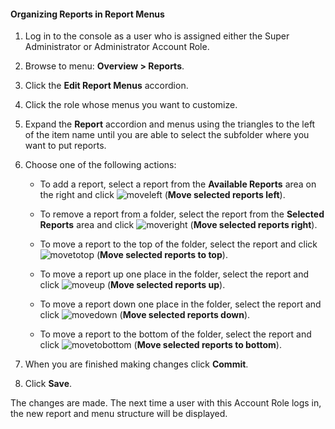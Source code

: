 #### Organizing Reports in Report Menus

1.  Log in to the console as a user who is assigned either the Super Administrator or Administrator Account Role.

2.  Browse to menu: **Overview > Reports**.

3.  Click the **Edit Report Menus** accordion.

4.  Click the role whose menus you want to customize.

5.  Expand the **Report** accordion and menus using the triangles to the left of the item name until you are able to select the subfolder
    where you want to put reports.

6.  Choose one of the following actions:

      - To add a report, select a report from the **Available Reports** area on the right and click
        ![moveleft](../images/moveleft.png) (**Move selected reports left**).

      - To remove a report from a folder, select the report from the **Selected Reports** area and click
        ![moveright](../images/moveright.png) (**Move selected reports right**).

      - To move a report to the top of the folder, select the report and click
        ![movetotop](../images/movetotop.png) (**Move selected reports to top**).

      - To move a report up one place in the folder, select the report and click
        ![moveup](../images/moveup.png) (**Move selected reports up**).

      - To move a report down one place in the folder, select the report and click
        ![movedown](../images/movedown.png) (**Move selected reports down**).

      - To move a report to the bottom of the folder, select the report and click
        ![movetobottom](../images/movetobottom.png) (**Move selected reports to bottom**).

7.  When you are finished making changes click **Commit**.

8.  Click **Save**.

The changes are made. The next time a user with this Account Role logs in, the new report and menu structure will be displayed.
